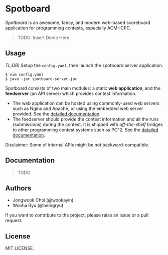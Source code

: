 Spotboard
=========

*Spotboard* is an awesome, fancy, and modern web-based scoreboard application for programming contests, especially ACM-ICPC.

> TODO: Insert Demo Here

Usage
-----

*TL;DR)* Setup the `config.yaml`, then launch the spotboard server application.

```
$ vim config.yaml
$ java -jar spotboard-server.jar
```

Spotboard consists of two main modules: a static **web application**, and the **feedserver** (an API server) which provides contest information.

- The web application can be hosted using commonly-used web servers such as Nginx and Apache,
  or using the embedded web server provided. See the [detailed documentation](docs/webapp.md).
- The feedserver should provide the contest information and all the runs (submissions) during the contest.
  It is shipped with *off-the-shelf* bridges to other programming contest systems such as PC^2.
  See the [detailed documentation](docs/feedserver.md).


Disclaimer: Some of internal APIs might be not backward-compatible.

Documentation
-------------

> TODO

Authors
-------

- Jongwook Choi (@wookayin)
- Wonha Ryu (@beingryu)

If you want to contribute to the project, please raise an issue or a pull request.


License
-------

MIT LICENSE.
